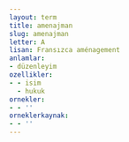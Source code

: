 ```yaml
---
layout: term
title: amenajman
slug: amenajman
letter: A
lisan: Fransızca aménagement
anlamlar:
- düzenleyim
ozellikler:
- - isim
  - hukuk
ornekler:
- - ''
orneklerkaynak:
- - ''
---
```

